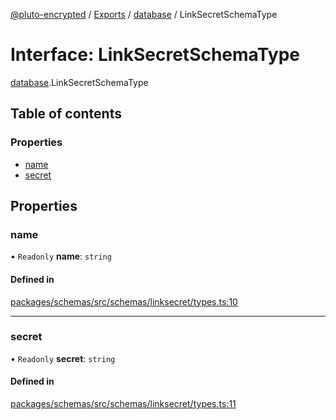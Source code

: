 [@pluto-encrypted](../README.md) / [Exports](../modules.md) / [database](../modules/database-1.md) / LinkSecretSchemaType

# Interface: LinkSecretSchemaType

[database](../modules/database-1.md).LinkSecretSchemaType

## Table of contents

### Properties

- [name](database-1.LinkSecretSchemaType.md#name)
- [secret](database-1.LinkSecretSchemaType.md#secret)

## Properties

### name

• `Readonly` **name**: `string`

#### Defined in

[packages/schemas/src/schemas/linksecret/types.ts:10](https://github.com/atala-community-projects/pluto-encrypted/blob/dd87575/packages/schemas/src/schemas/linksecret/types.ts#L10)

___

### secret

• `Readonly` **secret**: `string`

#### Defined in

[packages/schemas/src/schemas/linksecret/types.ts:11](https://github.com/atala-community-projects/pluto-encrypted/blob/dd87575/packages/schemas/src/schemas/linksecret/types.ts#L11)

